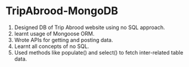 # TripAbrood-MongoDB
1. Designed DB of Trip Abrood website using no SQL approach.
2. learnt usage of Mongoose ORM.
3. Wrote APIs for getting and posting data.
4. Learnt all concepts of no SQL.
5. Used methods like populate() and select() to fetch inter-related table data.
